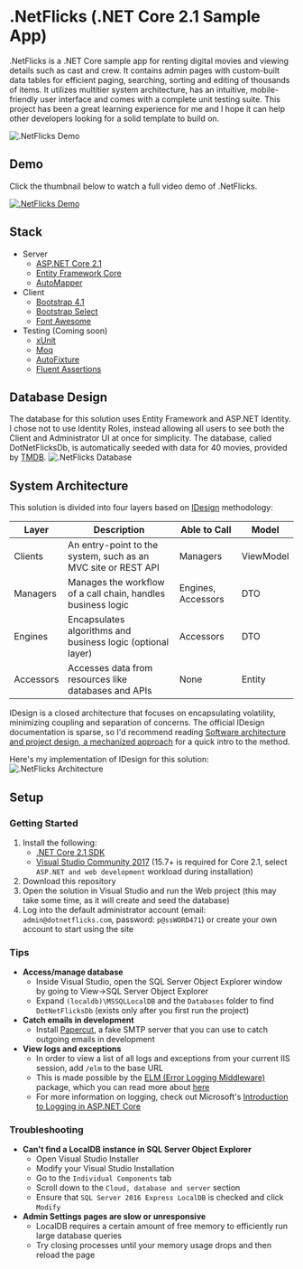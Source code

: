 # .NetFlicks (.NET Core 2.1 Sample App)
.NetFlicks is a .NET Core sample app for renting digital movies and viewing details such as cast and crew. It contains admin pages with custom-built data tables for efficient paging, searching, sorting and editing of thousands of items. It utilizes multitier system architecture, has an intuitive, mobile-friendly user interface and comes with a complete unit testing suite. This project has been a great learning experience for me and I hope it can help other developers looking for a solid template to build on.

![.NetFlicks Demo](https://user-images.githubusercontent.com/9669653/41578865-f8172e24-7359-11e8-8b67-8302e93e122d.gif)

## Demo
Click the thumbnail below to watch a full video demo of .NetFlicks.

[![.NetFlicks Demo](https://img.youtube.com/vi/ScMzIvxBSi4/0.jpg)](https://www.youtube.com/watch?v=ScMzIvxBSi4)

## Stack
 * Server
   * [ASP.NET Core 2.1](https://docs.microsoft.com/en-us/aspnet/core/?view=aspnetcore-2.0 "ASP.NET Core 2.1")
   * [Entity Framework Core](https://docs.microsoft.com/en-us/ef/core/ "Entity Framework Core")
   * [AutoMapper](https://automapper.org/ "AutoMapper")
 * Client
   * [Bootstrap 4.1](https://getbootstrap.com/ "Bootstrap 4.1")
   * [Bootstrap Select](https://silviomoreto.github.io/bootstrap-select/ "Bootstrap Select")
   * [Font Awesome](https://fontawesome.com/ "Font Awesome")
 * Testing (Coming soon)
   * [xUnit](https://xunit.github.io/ "xUnit")
   * [Moq](https://github.com/moq/moq4 "Moq")
   * [AutoFixture](https://github.com/AutoFixture/AutoFixture "AutoFixture")
   * [Fluent Assertions](https://fluentassertions.com/ "Fluent Assertions")

## Database Design
The database for this solution uses Entity Framework and ASP.NET Identity. I chose not to use Identity Roles, instead allowing all users to see both the Client and Administrator UI at once for simplicity. The database, called DotNetFlicksDb, is automatically seeded with data for 40 movies, provided by [TMDB](https://www.themoviedb.org "TMDB").
![.NetFlicks Database](https://user-images.githubusercontent.com/9669653/41392853-b398faba-6f68-11e8-996e-21f882e9df8c.png)

## System Architecture
This solution is divided into four layers based on [IDesign](http://www.idesign.net/ "IDesign") methodology:

| Layer | Description | Able to Call | Model |
| --- | --- | --- | --- |
| Clients | An entry-point to the system, such as an MVC site or REST API | Managers | ViewModel |
| Managers | Manages the workflow of a call chain, handles business logic | Engines, Accessors | DTO |
| Engines | Encapsulates algorithms and business logic (optional layer) | Accessors | DTO |
| Accessors | Accesses data from resources like databases and APIs | None | Entity |

IDesign is a closed architecture that focuses on encapsulating volatility, minimizing coupling and separation of concerns. The official IDesign documentation is sparse, so I'd recommend reading [Software architecture and project design, a mechanized approach](http://codewithspoon.com/2017/07/software-architecture/ "Software architecture and project design, a mechanized approach") for a quick intro to the method.

Here's my implementation of IDesign for this solution:
![.NetFlicks Architecture](https://user-images.githubusercontent.com/9669653/41392851-b37d69a8-6f68-11e8-8e45-6f5b8ab7fcba.png)

## Setup
### Getting Started
1. Install the following:
   * [.NET Core 2.1 SDK](https://www.microsoft.com/net/download/windows ".NET Core 2.1 SDK")
   * [Visual Studio Community 2017](https://www.visualstudio.com/downloads/ "Visual Studio Community 2017") (15.7+ is required for Core 2.1, select `ASP.NET and web development` workload during installation)
2. Download this repository
3. Open the solution in Visual Studio and run the Web project (this may take some time, as it will create and seed the database)
4. Log into the default administrator account (email: `admin@dotnetflicks.com`, password: `p@ssWORD471`) or create your own account to start using the site

### Tips
* **Access/manage database**
  * Inside Visual Studio, open the SQL Server Object Explorer window by going to View->SQL Server Object Explorer
  * Expand `(localdb)\MSSQLLocalDB` and the `Databases` folder to find `DotNetFlicksDb` (exists only after you first run the project)
* **Catch emails in development**
  * Install [Papercut](https://github.com/ChangemakerStudios/Papercut "Papercut"), a fake SMTP server that you can use to catch outgoing emails in development
* **View logs and exceptions**
  * In order to view a list of all logs and exceptions from your current IIS session, add `/elm` to the base URL
  * This is made possible by the [ELM (Error Logging Middleware)](https://www.nuget.org/packages/Microsoft.AspNetCore.Diagnostics.Elm/ "ELM (Error Logging Middleware)") package, which you can read more about [here](http://www.talkingdotnet.com/aspnet-core-diagnostics-middleware-error-handling/#UseElmPage "app.UseElmPage() and app.UseElmCapture()")
  * For more information on logging, check out Microsoft's [Introduction to Logging in ASP.NET Core](https://docs.microsoft.com/en-us/aspnet/core/fundamentals/logging?tabs=aspnetcore2x "Introduction to Logging in ASP.NET Core")
  
### Troubleshooting
* **Can't find a LocalDB instance in SQL Server Object Explorer**
  * Open Visual Studio Installer
  * Modify your Visual Studio Installation
  * Go to the `Individual Components` tab
  * Scroll down to the `Cloud, database and server` section
  * Ensure that `SQL Server 2016 Express LocalDB` is checked and click `Modify`
* **Admin Settings pages are slow or unresponsive**
  * LocalDB requires a certain amount of free memory to efficiently run large database queries
  * Try closing processes until your memory usage drops and then reload the page
